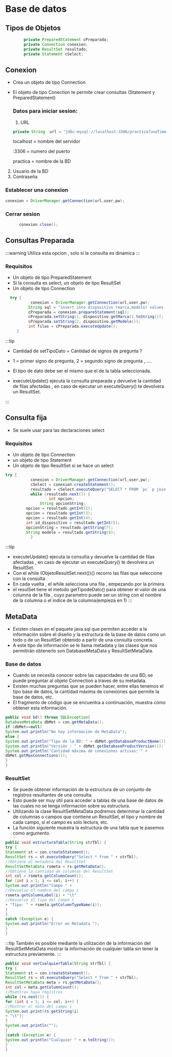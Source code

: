 # Base de datos 


## Tipos de Objetos 
```java
	    private PreparedStatement cPreparada;
		private Connection conexion;
		private ResultSet resultado;
		private Statement cSelect;
```

## Conexion 
 - Crea un objeto de tipo Connection 
 - El objeto de tipo Conection te permite crear consultas (Statement y PreparedStatement)
  
   ### Datos para iniciar sesion:

   1. URL
    ```js
    private String  url = "jdbc:mysql://localhost:3306/practica?useTimezone=true&serverTimezone=UTC";
    ```
    localhost = nombre del servidor 

    :3306 = numero del puerto 

    practica = nombre de la BD
     
  2. Usuario de la BD
  3. Contraseña

  

   ### Establecer una conexion 
   
  ```java
  conexion = DriverManager.getConnection(url,user,pw);
  ```
### Cerrar sesion

  ```java
    	conexion.close();
  ```
  ## Consultas Preparada

   :::warning 
   Utiliza esta opcion , solo si la consulta es dinamica 
   :::

   ### Requisitos
  - Un objeto de tipo PreparedStatement
  - Si la consulta es select, un objeto de tipo ResultSet
  - Un objeto de tipo Connection

  ```java
  	try {
			 conexion = DriverManager.getConnection(url,user,pw);
			String sql = "insert into dispositivo (marca,modelo) values (? , ?);";
			cPreparada = conexion.prepareStatement(sql);
			cPreparada.setString(1, dispositivo.getMarca().toString());
			cPreparada.setString(2, dispositivo.getModelo());
			int filas = cPreparada.executeUpdate();
       }
  ```

 :::tip
- Cantidad de setTipoDato = Cantidad de signos de pregunta ? 

 - 1 = primer signo de pregunta, 2 = segundo signo de pregunta , ....
 - El tipo de dato debe ser el mismo que el de la tabla seleccionada.

 - executeUpdate() ejecuta la consulta preparada y devuelve la cantidad de filas afectadas , en caso de ejecutar un executeQuery() te devolvera un ResultSet.




 :::

 ## Consulta fija
 - Se suele usar para las declaraciones select

 ### Requisitos 
 - Un objeto de tipo Connection 
 - un objeto de tipo Statement
 - Un objeto de tipo ResultSet si se hace un select


 ```java
 try {
			conexion = DriverManager.getConnection(url,user,pw);
			cSelect = conexion.createStatement();
			resultado = cSelect.executeQuery("SELECT * FROM `pc` p join dispositivo  d on (p.id_dispositivo = d.id_dispositivo);");
			while (resultado.next()) {
                	int opcion;
				String opcionString;
          opcion = resultado.getInt(2);
	      opcion = resultado.getInt(3);
    	  opcion = resultado.getInt(4);
          int id_dispositivo = resultado.getInt(5);
		  opcionString = resultado.getString(7);
	      String modelo = resultado.getString(8);
            }
 ```

 :::tip 
- executeUpdate() ejecuta la consulta  y devuelve la cantidad de filas afectadas , en caso de ejecutar un executeQuery() te devolvera un ResultSet.
- Con el while (ObjetoResultSet.next()){} recorro las filas que seleccione con la consulta
- En cada vuelta , el while selecciona una fila  , empezando por la primera
- el resulSet tiene el metodo getTipodeDato() para obtener el valor de una columna de la fila ,  cuyo parametro puede ser un string con el nombre de la columna o el indice de la columna(empieza en 1)
 :::

 

## MetaData
- Existen clases en el paquete java.sql que permiten acceder a la información sobre 
el diseño y la estructura de la base de datos como un todo o de un ResultSet 
obtenido a partir de una consulta concreta. 
- A este tipo de información se le llama 
metadata y las clases que nos permitirán obtenerlo son DatabaseMetaData y 
ResultSetMetaData.

### Base de datos
- Cuando se necesita conocer sobre las capacidades de una BD, se puede preguntar al objeto Connection a traves de su metadata.
- Existen muchas preguntas que se pueden hacer, entre ellas tenemos el tipo base de datos, la 
cantidad máxima de conexiones que permite la base de datos, etc.
- El fragmento de 
código que se encuentra a continuación, muestra cómo obtener esta información.

```java
public void bd() throws SQLException{ 
DatabaseMetaData dbMet = con.getMetaData(); 
if (dbMet==null) 
System.out.println("No hay información de MetaData"); 
else { 
System.out.println("Tipo de la BD: " + dbMet.getDatabaseProductName()); 
System.out.println("Versión : " + dbMet.getDatabaseProductVersion()); 
System.out.println("Cantidad máxima de conexiones activas: " + 
dbMet.getMaxConnections()); 
}
}
```
### ResultSet
- Se puede obtener información de la estructura de un conjunto de registros 
resultantes de una consulta.
- Esto puede ser muy útil para acceder a tablas de una 
base de datos de las cuales no se tenga información sobre su estructura. 
- Utilizando la clase ResultSetMetaData podremos determinar la cantidad de columnas o  campos que contiene un ResultSet, el tipo y nombre de cada campo, si el campo es 
solo lectura, etc. 
- La función siguiente muestra la estructura de una tabla que le pasemos como argumento.
```java
public void estructuraTabla(String strTbl) {
try {
Statement st = con.createStatement();
ResultSet rs = st.executeQuery("Select * from " + strTbl);
//Obtiene el metadata del ResultSet
ResultSetMetaData rsmeta = rs.getMetaData();
//Obtiene la cantidad de columnas del ResultSet
int col = rsmeta.getColumnCount();
for (int i = 1; i <= col; i++) {
System.out.println("Campo " +
//Devuelve el nombre del campo i
rsmeta.getColumnLabel(i) + "\t"
//Devuelve el tipo del campo i
+ "Tipo: " + rsmeta.getColumnTypeName(i));
}
}
catch (Exception e) {
System.out.println("Error en Metadata ");
}
}
```
:::tip
También es posible mediante la utilización de la información del 
ResultSetMetaData mostrar la información de cualquier tabla sin tener la 
estructura previamente.
:::
```java
public void verCualquierTabla(String strTbl) {
try {
Statement st = con.createStatement();
ResultSet rs = st.executeQuery("Select * from " + strTbl);
ResultSetMetaData meta = rs.getMetaData();
int col = meta.getColumnCount();
//Mientras haya registros
while (rs.next()) {
for (int i = 1; i <= col; i++) {
//Mostrar el dato del campo i
System.out.print(rs.getString(i)
+ "\t");
}
System.out.println("");
}
}catch (Exception e) {
System.out.println("Cualquier " + e.toString());
}
}
```